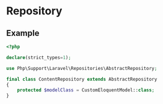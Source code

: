 # Repository

## Example

```php
<?php

declare(strict_types=1);

use Php\Support\Laravel\Repositories\AbstractRepository;

final class ContentRepository extends AbstractRepository
{
    protected $modelClass = CustomEloquentModel::class;
}
```
